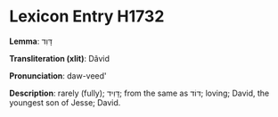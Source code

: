 # Lexicon Entry H1732

**Lemma**: דָּוִד

**Transliteration (xlit)**: Dâvid

**Pronunciation**: daw-veed'

**Description**:
rarely (fully); דָּוִיד; from the same as דּוֹד; loving; David, the youngest son of Jesse; David.
